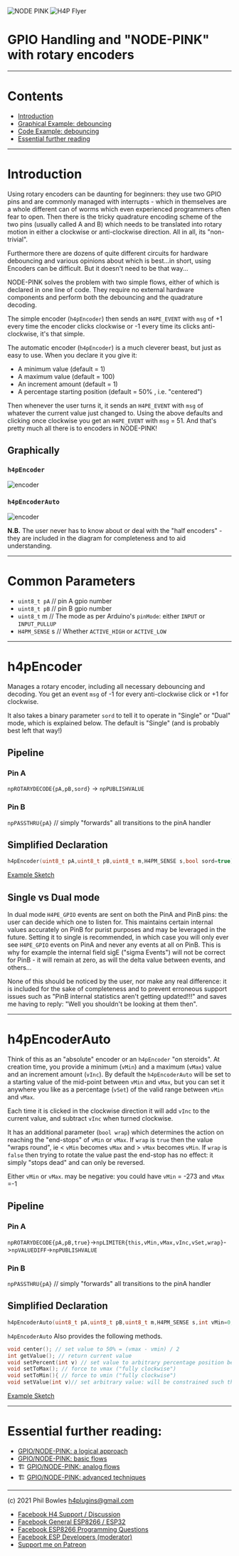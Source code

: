 ![NODE PINK](/assets/nodepink.jpg)
![H4P Flyer](/assets/GPIOLogo.jpg)

# GPIO Handling and "NODE-PINK" with rotary encoders

---

# Contents

* [Introduction](#introduction)
* [Graphical Example: debouncing](#an-example---debouncing-graphically)
* [Code Example: debouncing](#an-example---debouncing-in-code)
* [Essential further reading](#essential-further-reading)

---

# Introduction

Using rotary encoders can be daunting for beginners: they use two GPIO pins and are commonly managed with interrupts - which in themselves are a whole different can of worms which even experienced programmers often fear to open. Then there is the tricky quadrature encoding scheme of the two pins (usually called A and B) which needs to be translated into rotary motion in either a clockwise or anti-clockwise direction. All in all, its "non-trivial".

Furthermore there are dozens of quite different circuits for hardware debouncing and various opinions about which is best...in short, using Encoders can be difficult. But it doesn't need to be that way...

NODE-PINK solves the problem with two simple flows, either of which is declared in one line of code. They require no external hardware components and perform both the debouncing and the quadrature decoding.

The simple encoder (`h4pEncoder`) then sends an `H4PE_EVENT` with `msg` of +1 every time the encoder clicks clockwise or -1 every time its clicks anti-clockwise, it's that simple.

The automatic encoder (`h4pEncoder`) is a much cleverer beast, but just as easy to use. When you declare it you give it:

* A minimum value (default = 1)
* A maximum value (default = 100)
* An increment amount (default = 1)
* A percentage starting position (default = 50% , i.e. "centered")

Then whenever the user turns it, it sends an `H4PE_EVENT` with `msg` of whatever the current value just changed to. Using the above defaults and clicking once clockwise you get an `H4PE_EVENT` with `msg` = 51. And that's pretty much all there is to encoders in NODE-PINK!

## Graphically

### `h4pEncoder`

![encoder](/assets/encoder.jpg)

### `h4pEncoderAuto`

![encoder](/assets/encoderauto.jpg)

**N.B.** The user never has to know about or deal with the "half encoders" - they are included in the diagram for completeness and to aid understanding.

---

# Common Parameters

* `uint8_t pA` // pin A gpio number
* `uint8_t pB` // pin B gpio number
* `uint8_t` m // The mode as per Arduino's `pinMode`: either `INPUT` or `INPUT_PULLUP`
* `H4PM_SENSE` s // Whether `ACTIVE_HIGH` or `ACTIVE_LOW` 

---

# h4pEncoder

Manages a rotary encoder, including all necessary debouncing and decoding. You get an event `msg` of -1 for every anti-clockwise click or +1 for clockwise.

It also takes a binary parameter `sord` to tell it to operate in "Single" or "Dual" mode, which is explained below. The default is "Single" (and is probably best left that way!)

## Pipeline

### Pin A

`npROTARYDECODE{pA,pB,sord}` ->  `npPUBLISHVALUE`

### Pin B

`npPASSTHRU{pA}`  // simply "forwards" all transitions to the pinA handler

## Simplified Declaration

```cpp
h4pEncoder(uint8_t pA,uint8_t pB,uint8_t m,H4PM_SENSE s,bool sord=true);
```

[Example Sketch](../examples/01_GPIO_PIN_MACHINE/PM_13_Encoder/PM_13_Encoder.ino)

## Single vs Dual mode

In dual mode `H4PE_GPIO` events are sent on both the PinA and PinB pins: the user can decide which one to listen for. This maintains certain internal values accurately on PinB for purist purposes and may be leveraged in the future. Setting it to single is recommended, in which case you will only ever see `H4PE_GPIO` events on PinA and never any events at all on PinB. This is why for example the internal field sigE ("sigma Events") will not be correct for PinB - it will remain at zero, as will the delta value between events, and others...

None of this should be noticed by the user, nor make any real difference: it is included for the sake of completeness and to prevent erroneous support issues such as "PinB internal statistics aren't getting updated!!!" and saves me having to reply: "Well you shouldn't be looking at them then".

---

# h4pEncoderAuto

Think of this as an "absolute" encoder or an `h4pEncoder` "on steroids". At creation time, you provide a minimum (`vMin`) and a maximum (`vMax`) value and an increment amount (`vInc`). By default the `h4pEncoderAuto` will be set to a starting value of the mid-point between `vMin` and `vMax`, but you can set it anywhere you like as a percentage (`vSet`) of the valid range between `vMin` and `vMax`.

Each time it is clicked in the clockwise direction it will add `vInc` to the current value, and subtract `vInc` when turned clockwise.

It has an additional parameter (`bool wrap`) which determines the action on reaching the "end-stops" of `vMin` or `vMax`. If `wrap` is `true` then the value "wraps round", ie < `vMin` becomes `vMax` and > `vMax` becomes `vMin`. If `wrap` is `false` then trying to rotate the value past the end-stop has no effect: it simply "stops dead" and can only be reversed.

Either `vMin` or `vMax`. may be negative: you could have `vMin` = -273 and `vMax` =-1

## Pipeline

### Pin A

`npROTARYDECODE{pA,pB,true}`->`npLIMITER{this,vMin,vMax,vInc,vSet,wrap}`->`npVALUEDIFF`->`npPUBLISHVALUE`

### Pin B

`npPASSTHRU{pA}`  // simply "forwards" all transitions to the pinA handler

## Simplified Declaration

```cpp
h4pEncoderAuto(uint8_t pA,uint8_t pB,uint8_t m,H4PM_SENSE s,int vMin=0,int vMax=100,int vInc=1,int _vSet=50,bool wrap=false);
```

`h4pEncoderAuto` Also provides the following methods.

```cpp
void center(); // set value to 50% = (vmax - vmin) / 2
int getValue(); // return current value
void setPercent(int v) // set value to arbitrary percentage position between vmin and vmax
void setToMax(); // force to vmax ("fully clockwise")
void setToMin(){ // force to vmin ("fully clockwise")
void setValue(int v)// set arbitrary value: will be constrained such that vmin < v < vmax
```

[Example Sketch](../examples/01_GPIO_PIN_MACHINE/PM_14_EncoderAuto/PM_14_EncoderAuto.ino)

---

# Essential further reading:

* [GPIO/NODE-PINK: a logical approach](logphys.md)
* [GPIO/NODE-PINK: basic flows](basic.md)
* :building_construction: [GPIO/NODE-PINK: analog flows](analog.md)
* :building_construction: [GPIO/NODE-PINK: advanced techniques](nodepinkadv.md)

---

(c) 2021 Phil Bowles h4plugins@gmail.com

* [Facebook H4  Support / Discussion](https://www.facebook.com/groups/444344099599131/)
* [Facebook General ESP8266 / ESP32](https://www.facebook.com/groups/2125820374390340/)
* [Facebook ESP8266 Programming Questions](https://www.facebook.com/groups/esp8266questions/)
* [Facebook ESP Developers (moderator)](https://www.facebook.com/groups/ESP8266/)
* [Support me on Patreon](https://patreon.com/esparto)